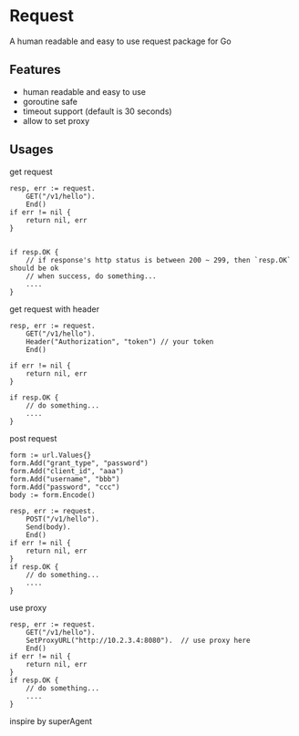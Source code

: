 # Request

A human readable and easy to use request package for Go

## Features

* human readable and easy to use
* goroutine safe
* timeout support (default is 30 seconds)
* allow to set proxy

## Usages

get request

```golang
resp, err := request.
    GET("/v1/hello").
    End()
if err != nil {
    return nil, err
}

 
if resp.OK {
    // if response's http status is between 200 ~ 299, then `resp.OK` should be ok
    // when success, do something...
    ....
}
```

get request with header

```golang
resp, err := request.
    GET("/v1/hello").
    Header("Authorization", "token") // your token
    End()
    
if err != nil {
    return nil, err
}

if resp.OK {
    // do something...
    ....
}
```

post request

```golang
form := url.Values{}
form.Add("grant_type", "password")
form.Add("client_id", "aaa")
form.Add("username", "bbb")
form.Add("password", "ccc")
body := form.Encode()

resp, err := request.
    POST("/v1/hello").
    Send(body).
    End()
if err != nil {
    return nil, err
}
if resp.OK {
    // do something...
    ....
}
```

use proxy

```golang
resp, err := request.
    GET("/v1/hello").
    SetProxyURL("http://10.2.3.4:8080").  // use proxy here
    End()
if err != nil {
    return nil, err
}
if resp.OK {
    // do something...
    ....
}
```

inspire by superAgent
